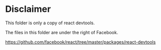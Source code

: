 # Disclaimer
This folder is only a copy of react devtools. 

The files in this folder are under the right of Facebook.

https://github.com/facebook/react/tree/master/packages/react-devtools
